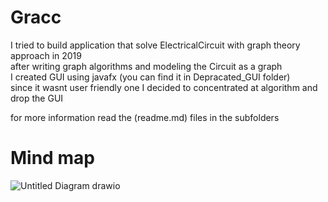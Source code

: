 # Gracc

I tried to build application that solve ElectricalCircuit with graph theory approach in 2019<br />
after writing graph algorithms and modeling the Circuit as a graph <br />
I created GUI using javafx (you can find it in Depracated_GUI folder)  <br />
since it wasnt user friendly one I decided to concentrated at algorithm and drop the GUI  <br />

for more information read the (readme.md) files in the subfolders <br />


# Mind map

![Untitled Diagram drawio](https://user-images.githubusercontent.com/53050138/149223539-72f188e8-f91e-4ed7-90df-7c5993ec1f94.png)

